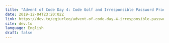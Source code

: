 ```yaml
---
title: "Advent of Code Day 4: Code Golf and Irresponsible Password Practices"
date: 2019-12-04T23:20:02Z
link: https://dev.to/egiurleo/advent-of-code-day-4-irresponsible-password-practices-2mne?utm_medium=RSS&utm_source=news.12bit.vn
site: dev.to
language: English
draft: false
---
```

